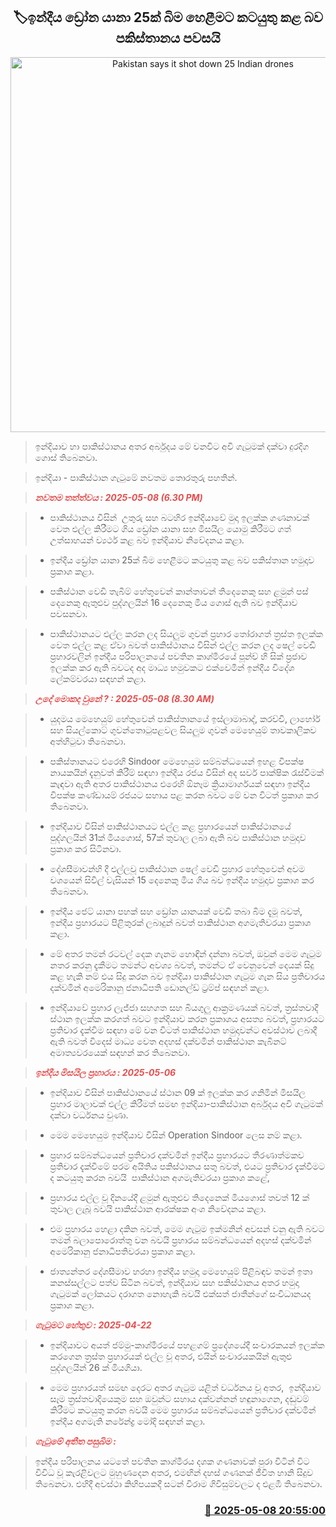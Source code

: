 <p align='center'><b><h2 align='center' title='Pakistan says it shot down 25 Indian drones'>🏷ඉන්දීය ඩ්‍රෝන යානා 25ක් බිම හෙළීමට කටයුතු කළ බව පකිස්තානය පවසයි</h2></b></p>
<p align='center'><img src='https://helakuru.sgp1.cdn.digitaloceanspaces.com/esana/images/lib/india-pakistan-new.jpg' width='600' alt='Pakistan says it shot down 25 Indian drones'></p>

> ඉන්දියාව හා පාකිස්ථානය අතර අර්බුදය මේ වනවිට අවි ගැටුමක් දක්වා දුරදිග ගොස් තිබෙනවා.

> ඉන්දියා - පාකිස්ථාන ගැටුමේ නවතම තොරතුරු පහතින්.

> <span style='color:#e64d4d'><em><strong>නවත​ම තත්ත්වය : 2025-05-08 (6.30 PM)</strong></em></span>

> * පාකිස්ථානය විසින්  උතුරු සහ බටහිර ඉන්දියාවේ මුදා ඉලක්ක ගණනාවක් වෙත එල්ල කිරීමට ගිය ඩ්‍රෝන යානා සහ මිසයිල යොමු කිරීමට ගත් උත්සාහයන් ව්‍යර්ථ කළ බව ඉන්දියාව නිවේදනය කළා.

> * ඉන්දීය ඩ්‍රෝන යානා 25ක් බිම හෙළීමට කටයුතු කළ බව පකිස්තාන හමුදාව ප්‍රකාශ කළා.

> * පකිස්ථාන වෙඩි තැබීම් හේතුවෙන් කාන්තාවන් තිදෙනෙකු සහ ළමුන් පස් දෙනෙකු ඇතුළුව පුද්ගලයින් 16 දෙනෙකු මිය ගොස් ඇති බව ඉන්දියාව පවසනවා.

> * පාකිස්ථානයට එල්ල කරන ලද සියලුම ගුවන් ප්‍රහාර තෝරාගත් ත්‍රස්ත ඉලක්ක වෙත එල්ල කළ ඒවා බවත් පාකිස්ථානය විසින් එල්ල කරන ලද ෂෙල් වෙඩි ප්‍රහාරවලින් ඉන්දීය පරිපාලනයේ පවතින කාශ්මීරයේ පූන්ච් හි සික් ප්‍රජාව ඉලක්ක කර ඇති බවටද අද මාධ්‍ය හමුවකට එක්වෙමින් ඉන්දීය විදේශ ලේකම්වරයා සඳහන් කළා.

> <span style='color:#e64d4d'><em><strong>උදේ මොකද වුනේ ? : 2025-05-08 (8.30 AM)</strong></em></span>

> * යුදමය මෙහෙයුම් හේතුවෙන් පාකිස්තානයේ ඉස්ලාමාබාද්, කරච්චි, ලාහෝර් සහ සියල්කොට් ගුවන්තොටුපළවල සියලුම ගුවන් මෙහෙයුම් තාවකාලිකව අත්හිටුවා තිබෙනවා.

> * පකිස්තානයට එරෙහි Sindoor මෙහෙයුම සම්බන්ධයෙන් ඉහළ විපක්ෂ නායකයින් දැනුවත් කිරීම් සඳහා ඉන්දීය රජය විසින් අද සර්ව පාක්ෂික රැස්වීමක් කැඳවා ඇති අතර පාකිස්ථානය එරෙහි ඕනෑම ක්‍රියාමාර්ගයක් සඳහා ඉන්දීය විපක්ෂ කණ්ඩායම් රජයට සහාය පළ කරන බවට මේ වන විටත් ප්‍රකාශ කර තිබෙනවා.

> * ඉන්දියාව විසින් පාකිස්ථානයට එල්ල කළ ප්‍රහාරයෙන් පාකිස්ථානයේ පුද්ගලයින් 31ක් මියගොස්, 57ක් තුවාල ලබා ඇති බව පාකිස්ථාන හමුදාව ප්‍රකාශ කර සිටිනවා.

> * දේශසීමාවන්හි දී එල්ලවූ පාකිස්ථාන ෂෙල් වෙඩි ප්‍රහාර හේතුවෙන් අවම වශයෙන් සිවිල් වැසියන් 15 දෙනෙකු මිය ගිය බව ඉන්දීය හමුදාව ප්‍රකාශ කර තිබෙනවා.

> * ඉන්දීය ජෙට් යානා පහක් සහ ඩ්‍රෝන යානයක් වෙඩි තබා බිම දැමූ බවත්, ඉන්දීය ප්‍රහාරයට පිළිතුරක් ලබාදුන් බවත් පාකිස්ථාන අගමැතිවරයා ප්‍රකාශ කළා.

> * මේ අතර තමන් රටවල් දෙක ගැනම හොඳින් දන්නා බවත්, ඔවුන් මෙම ගැටුම නතර කරනු දැකීමට තමන්ට අවශ්‍ය බවත්, තමන්ට ඒ වෙනුවෙන් දෙයක් සිදු කළ හැකි නම් එය සිදු කරන බව ඉන්දියා පාකිස්ථාන ගැටුම ගැන සිය ප්‍රතිචාරය දක්වමින් අමෙරිකානු ජනාධිපති ඩොනල්ඩ් ට්‍රම්ප් සඳහන් කළා.

> * ඉන්දියාවේ ප්‍රහාර ලැජ්ජා සහගත සහ බියගුලු ආක්‍රමණයක් බවත්, ත්‍රස්තවාදී ස්ථාන ඉලක්ක කරගත් බවට ඉන්දියාව කරන ප්‍රකාශය අසත්‍ය බවත්, ප්‍රහාරයට ප්‍රතිචාර දැක්වීම සඳහා මේ වන විටත් පාකිස්ථාන හමුදාවන්ට අවස්ථාව ලබාදී ඇති බවත් විදෙස් මාධ්‍ය වෙත අදහස් දක්වමින් පාකිස්ථාන කැබිනට් අමාත්‍යවරයෙක් සඳහන් කර තිබෙනවා.

> <span style='color:#e64d4d'><em><strong>ඉන්දීය මිසයිල ප්‍රහාරය : 2025-05-06</strong></em></span>

> * ඉන්දියාව විසින් පාකිස්ථානයේ ස්ථාන 09 ක් ඉලක්ක කර ගනිමින් මිසයිල ප්‍රහාර මාලාවක් එල්ල කිරීමත් සමඟ ඉන්දියා-පාකිස්ථාන අර්බුදය අවි ගැටුමක් දක්වා වර්ධනය වුණා.

> * මෙම මෙහෙයුම ඉන්දියාව විසින් Operation Sindoor ලෙස නම් කළා.

> * ප්‍රහාර සම්බන්ධයෙන් ප්‍රතිචාර දක්වමින් ඉන්දීය ප්‍රහාරයට තීරණාත්මකව ප්‍රතිචාර දැක්වීමේ පරම අයිතිය පකිස්ථානය සතු බවත්, එයට ප්‍රතිචාර දැක්වීමට ද කටයුතු කරන බවයි  පාකිස්ථාන අගමැතිවරයා ප්‍රකාශ කළේ,

> * ප්‍රහාරය එල්ල වූ දිනයේදී ළමුන් ඇතුළුව තිදෙනෙක් මියගොස් තවත් 12 ක් තුවාල ලැබූ බවයි පාකිස්ථාන ආරක්ෂක අංශ නිවේදනය කළා.

> * එම ප්‍රහාරය හෙළා දකින බවත්, මෙම ගැටුම ඉක්මනින් අවසන් වනු ඇති බවට තමන් බලාපොරොත්තු වන බවයි ප්‍රහාරය සම්බන්ධයෙන් අදහස් දක්වමින් අමෙරිකානු ජනාධිපතිවරයා ප්‍රකාශ කළා.

> * ජාත්‍යන්තර දේශසීමාව හරහා ඉන්දීය හමුදා මෙහෙයුම් පිළිබඳව තමන් ඉතා කනස්සල්ලට පත්ව සිටින බවත්, ඉන්දියාව සහ පකිස්ථානය අතර හමුදා ගැටුමක් ලෝකයට දරාගත නොහැකි බවයි එක්සත් ජාතීන්ගේ සංවිධානයද ප්‍රකාශ කළා.

> <span style='color:#e64d4d'><em><strong>ගැටුමට හේතුව : 2025-04-22</strong></em></span>

> * ඉන්දියාවට අයත් ජම්මු-කාශ්මීරයේ පහළගම් ප්‍රදේශයේදී සංචාරකයන් ඉලක්ක කරගෙන ත්‍රස්ත ප්‍රහාරයක් එල්ල වූ අතර, එයින් සංචාරයකයින් ඇතුළු පුද්ගලයින් 26 ක් මියගියා.

> * මෙම ප්‍රහාරයත් සමඟ දෙරට අතර ගැටුම යළිත් වර්ධනය වූ අතර,  ඉන්දියාව සෑම ත්‍රස්තවාදියෙකුම සහ ඔවුන්ට සහාය දක්වන්නන් හඳුනාගෙන, දඬුවම් කිරීමට කටයුතු කරන බවයි මෙම ප්‍රහාරය සම්බන්ධයෙන් ප්‍රතිචාර දක්වමින් ඉන්දීය අගමැති නරේන්ද්‍ර මෝදි සඳහන් කළා.

> <span style='color:#e64d4d'><em><strong>ගැටුමේ අතීත පසුබිම :</strong></em></span>

> ඉන්දීය පරිපාලනය යටතේ පවතින කාශ්මීරය දශක ගණනාවක් පුරා විටින් විට විවිධ වූ කැරළිවලට මුහුණදෙන අතර, එමඟින් දහස් ගණනක් ජීවිත හානි සිදුව තිබෙනවා. එහිදී අවස්ථා කිහිපයකදී සටන් විරාම ගිවිසුම්වලට ද එළඹී තිබෙනවා. 



<h3 align='right'><a href='https://www.helakuru.lk/esana/p/109948/'>📅 2025-05-08 20:55:00</a></h3>
